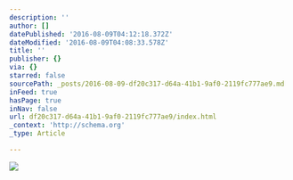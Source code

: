 ```yaml
---
description: ''
author: []
datePublished: '2016-08-09T04:12:18.372Z'
dateModified: '2016-08-09T04:08:33.578Z'
title: ''
publisher: {}
via: {}
starred: false
sourcePath: _posts/2016-08-09-df20c317-d64a-41b1-9af0-2119fc777ae9.md
inFeed: true
hasPage: true
inNav: false
url: df20c317-d64a-41b1-9af0-2119fc777ae9/index.html
_context: 'http://schema.org'
_type: Article

---
```

![](https://the-grid-user-content.s3-us-west-2.amazonaws.com/12085f54-f50d-4068-96a1-60c55c55af42.jpg)